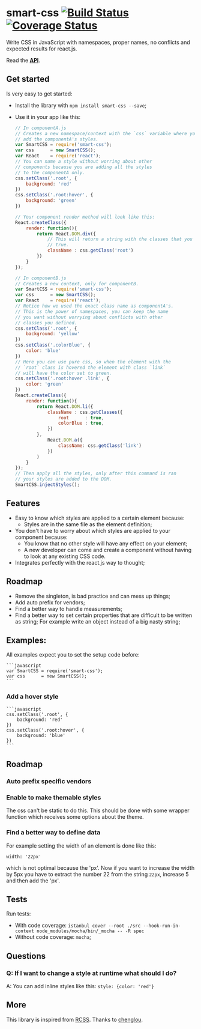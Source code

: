 # smart-css [![Build Status](https://travis-ci.org/hackhat/smart-css.svg?branch=prod)](https://travis-ci.org/hackhat/smart-css) [![Coverage Status](https://coveralls.io/repos/hackhat/smart-css/badge.svg?branch=prod)](https://coveralls.io/r/hackhat/smart-css?branch=prod)

Write CSS in JavaScript with namespaces, proper names, no conflicts and expected results for react.js. 

Read the **[API](https://rawgit.com/hackhat/smart-css/v1.0.0/docs/jsduck/index.html)**.



## Get started

Is very easy to get started:

 - Install the library with `npm install smart-css --save`;
 - Use it in your app like this:

    ```javascript
    // In componentA.js
    // Creates a new namespace/context with the `css` variable where you 
    // add the componentA's styles.
    var SmartCSS = require('smart-css');
    var css      = new SmartCSS();
    var React    = require('react');
    // You can name a style without worring about other
    // components because you are adding all the styles
    // to the componentA only.
    css.setClass('.root', {
        background: 'red'
    })
    css.setClass('.root:hover', {
        background: 'green'
    })

    // Your component render method will look like this:
    React.createClass({
        render: function(){
            return React.DOM.div({
                // This will return a string with the classes that you set
                // true.
                className : css.getClass('root')
            })
        }
    });

    // In componentB.js
    // Creates a new context, only for componentB.
    var SmartCSS = require('smart-css');
    var css      = new SmartCSS();
    var React    = require('react');
    // Notice how we used the exact class name as componentA's.
    // This is the power of namespaces, you can keep the name
    // you want without worrying about conflicts with other
    // classes you defined.
    css.setClass('.root', {
        background: 'yellow'
    })
    css.setClass('.colorBlue', {
        color: 'blue'
    })
    // Here you can use pure css, so when the element with the 
    // `root` class is hovered the element with class `link`
    // will have the color set to green.
    css.setClass('.root:hover .link', {
        color: 'green'
    })
    React.createClass({
        render: function(){
            return React.DOM.li({
                className : css.getClasses({
                    root      : true,
                    colorBlue : true,
                })
            },
                React.DOM.a({
                    className: css.getClass('link')
                })
            )
        }
    });
    // Then apply all the styles, only after this command is ran
    // your styles are added to the DOM.
    SmartCSS.injectStyles();
    ```



## Features

 - Easy to know which styles are applied to a certain element because:
   - Styles are in the same file as the element definition;
 - You don't have to worry about which styles are applied to your component because:
   - You know that no other style will have any effect on your element;
   - A new developer can come and create a component without having to look at any
     existing CSS code.
 - Integrates perfectly with the react.js way to thought;



## Roadmap

 - Remove the singleton, is bad practice and can mess up things;
 - Add auto prefix for vendors;
 - Find a better way to handle measurements;
 - Find a better way to set certain properties that are difficult to be written as string; For example write an object instead of a big nasty string;



## Examples:

All examples expect you to set the setup code before:

    ```javascript
    var SmartCSS = require('smart-css');
    var css      = new SmartCSS();
    ```


### Add a hover style

    ```javascript
    css.setClass('.root', {
        background: 'red'
    })
    css.setClass('.root:hover', {
        background: 'blue'
    })
    ```



## Roadmap

### Auto prefix specific vendors

### Enable to make themable styles

The css can't be static to do this. This should be done with some wrapper function which
receives some options about the theme.

### Find a better way to define data

For example setting the width of an element is done like this:

    width: '22px'

which is not optimal because the 'px'. Now if you want to increase the width by 5px you have to extract the number 22 from the string `22px`, increase 5 and then add the 'px'.


## Tests

Run tests:

 - With code coverage: `istanbul cover --root ./src --hook-run-in-context node_modules/mocha/bin/_mocha -- -R spec`
 - Without code coverage: `mocha`;


## Questions


### Q: If I want to change a style at runtime what should I do?

A: You can add inline styles like this: `style: {color: 'red'}` 


## More

This library is inspired from [RCSS](https://github.com/chenglou/RCSS). Thanks to [chenglou](https://github.com/chenglou).
